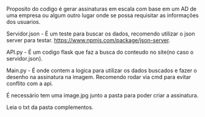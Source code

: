 Proposito do codigo é gerar assinaturas em escala com base em um AD de uma empresa ou algum outro lugar onde se possa requisitar as informações dos usuarios.

Servidor.json - É um teste para buscar os dados, recomendo utilizar o json server para testar. https://www.npmjs.com/package/json-server.

API.py - É um codigo flask que faz a busca do conteudo no site(no caso o servidor.json).

Main.py - É onde contem a logica para utilizar os dados buscados e fazer o desenho na assinatura na imagem. Recomendo rodar via cmd para evitar conflito com a api.

É necessário tem uma image.jpg junto a pasta para poder criar a assinatura.

Leia o txt da pasta complementos.
